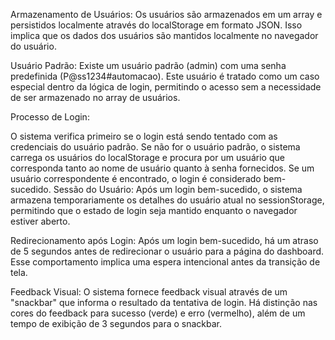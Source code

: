 Armazenamento de Usuários: Os usuários são armazenados em um array e persistidos localmente através do localStorage em formato JSON. Isso implica que os dados dos usuários são mantidos localmente no navegador do usuário.

Usuário Padrão: Existe um usuário padrão (admin) com uma senha predefinida (P@ss1234#automacao). Este usuário é tratado como um caso especial dentro da lógica de login, permitindo o acesso sem a necessidade de ser armazenado no array de usuários.

Processo de Login:

O sistema verifica primeiro se o login está sendo tentado com as credenciais do usuário padrão.
Se não for o usuário padrão, o sistema carrega os usuários do localStorage e procura por um usuário que corresponda tanto ao nome de usuário quanto à senha fornecidos.
Se um usuário correspondente é encontrado, o login é considerado bem-sucedido.
Sessão do Usuário: Após um login bem-sucedido, o sistema armazena temporariamente os detalhes do usuário atual no sessionStorage, permitindo que o estado de login seja mantido enquanto o navegador estiver aberto.

Redirecionamento após Login: Após um login bem-sucedido, há um atraso de 5 segundos antes de redirecionar o usuário para a página do dashboard. Esse comportamento implica uma espera intencional antes da transição de tela.

Feedback Visual: O sistema fornece feedback visual através de um "snackbar" que informa o resultado da tentativa de login. Há distinção nas cores do feedback para sucesso (verde) e erro (vermelho), além de um tempo de exibição de 3 segundos para o snackbar.